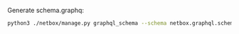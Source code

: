 Generate schema.graphq:

```bash
python3 ./netbox/manage.py graphql_schema --schema netbox.graphql.schema.schema --out schema.graphql\n
```